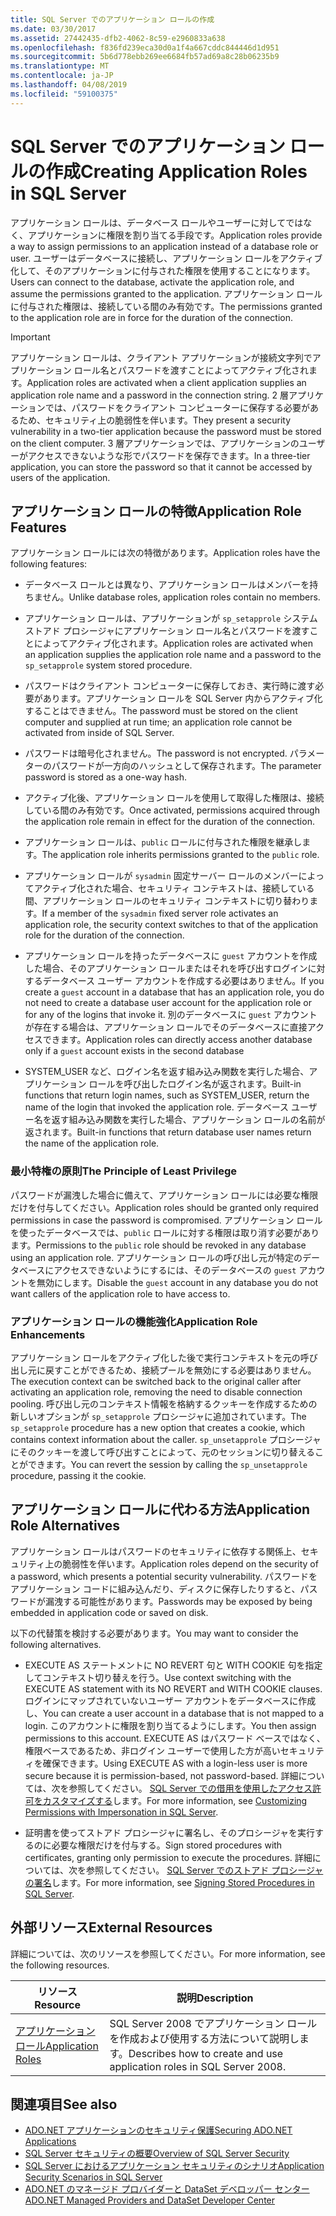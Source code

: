 ```yaml
---
title: SQL Server でのアプリケーション ロールの作成
ms.date: 03/30/2017
ms.assetid: 27442435-dfb2-4062-8c59-e2960833a638
ms.openlocfilehash: f836fd239eca30d0a1f4a667cddc844446d1d951
ms.sourcegitcommit: 5b6d778ebb269ee6684fb57ad69a8c28b06235b9
ms.translationtype: MT
ms.contentlocale: ja-JP
ms.lasthandoff: 04/08/2019
ms.locfileid: "59100375"
---
```

# <a name="creating-application-roles-in-sql-server"></a><span data-ttu-id="bc5b6-102">SQL Server でのアプリケーション ロールの作成</span><span class="sxs-lookup"><span data-stu-id="bc5b6-102">Creating Application Roles in SQL Server</span></span>
<span data-ttu-id="bc5b6-103">アプリケーション ロールは、データベース ロールやユーザーに対してではなく、アプリケーションに権限を割り当てる手段です。</span><span class="sxs-lookup"><span data-stu-id="bc5b6-103">Application roles provide a way to assign permissions to an application instead of a database role or user.</span></span> <span data-ttu-id="bc5b6-104">ユーザーはデータベースに接続し、アプリケーション ロールをアクティブ化して、そのアプリケーションに付与された権限を使用することになります。</span><span class="sxs-lookup"><span data-stu-id="bc5b6-104">Users can connect to the database, activate the application role, and assume the permissions granted to the application.</span></span> <span data-ttu-id="bc5b6-105">アプリケーション ロールに付与された権限は、接続している間のみ有効です。</span><span class="sxs-lookup"><span data-stu-id="bc5b6-105">The permissions granted to the application role are in force for the duration of the connection.</span></span>  
  
> [!IMPORTANT]
>  <span data-ttu-id="bc5b6-106">アプリケーション ロールは、クライアント アプリケーションが接続文字列でアプリケーション ロール名とパスワードを渡すことによってアクティブ化されます。</span><span class="sxs-lookup"><span data-stu-id="bc5b6-106">Application roles are activated when a client application supplies an application role name and a password in the connection string.</span></span> <span data-ttu-id="bc5b6-107">2 層アプリケーションでは、パスワードをクライアント コンピューターに保存する必要があるため、セキュリティ上の脆弱性を伴います。</span><span class="sxs-lookup"><span data-stu-id="bc5b6-107">They present a security vulnerability in a two-tier application because the password must be stored on the client computer.</span></span> <span data-ttu-id="bc5b6-108">3 層アプリケーションでは、アプリケーションのユーザーがアクセスできないような形でパスワードを保存できます。</span><span class="sxs-lookup"><span data-stu-id="bc5b6-108">In a three-tier application, you can store the password so that it cannot be accessed by users of the application.</span></span>  
  
## <a name="application-role-features"></a><span data-ttu-id="bc5b6-109">アプリケーション ロールの特徴</span><span class="sxs-lookup"><span data-stu-id="bc5b6-109">Application Role Features</span></span>  
 <span data-ttu-id="bc5b6-110">アプリケーション ロールには次の特徴があります。</span><span class="sxs-lookup"><span data-stu-id="bc5b6-110">Application roles have the following features:</span></span>  
  
-   <span data-ttu-id="bc5b6-111">データベース ロールとは異なり、アプリケーション ロールはメンバーを持ちません。</span><span class="sxs-lookup"><span data-stu-id="bc5b6-111">Unlike database roles, application roles contain no members.</span></span>  
  
-   <span data-ttu-id="bc5b6-112">アプリケーション ロールは、アプリケーションが `sp_setapprole` システム ストアド プロシージャにアプリケーション ロール名とパスワードを渡すことによってアクティブ化されます。</span><span class="sxs-lookup"><span data-stu-id="bc5b6-112">Application roles are activated when an application supplies the application role name and a password to the `sp_setapprole` system stored procedure.</span></span>  
  
-   <span data-ttu-id="bc5b6-113">パスワードはクライアント コンピューターに保存しておき、実行時に渡す必要があります。アプリケーション ロールを SQL Server 内からアクティブ化することはできません。</span><span class="sxs-lookup"><span data-stu-id="bc5b6-113">The password must be stored on the client computer and supplied at run time; an application role cannot be activated from inside of SQL Server.</span></span>  
  
-   <span data-ttu-id="bc5b6-114">パスワードは暗号化されません。</span><span class="sxs-lookup"><span data-stu-id="bc5b6-114">The password is not encrypted.</span></span> <span data-ttu-id="bc5b6-115">パラメーターのパスワードが一方向のハッシュとして保存されます。</span><span class="sxs-lookup"><span data-stu-id="bc5b6-115">The parameter password is stored as a one-way hash.</span></span>  
  
-   <span data-ttu-id="bc5b6-116">アクティブ化後、アプリケーション ロールを使用して取得した権限は、接続している間のみ有効です。</span><span class="sxs-lookup"><span data-stu-id="bc5b6-116">Once activated, permissions acquired through the application role remain in effect for the duration of the connection.</span></span>  
  
-   <span data-ttu-id="bc5b6-117">アプリケーション ロールは、`public` ロールに付与された権限を継承します。</span><span class="sxs-lookup"><span data-stu-id="bc5b6-117">The application role inherits permissions granted to the `public` role.</span></span>  
  
-   <span data-ttu-id="bc5b6-118">アプリケーション ロールが `sysadmin` 固定サーバー ロールのメンバーによってアクティブ化された場合、セキュリティ コンテキストは、接続している間、アプリケーション ロールのセキュリティ コンテキストに切り替わります。</span><span class="sxs-lookup"><span data-stu-id="bc5b6-118">If a member of the `sysadmin` fixed server role activates an application role, the security context switches to that of the application role for the duration of the connection.</span></span>  
  
-   <span data-ttu-id="bc5b6-119">アプリケーション ロールを持ったデータベースに `guest` アカウントを作成した場合、そのアプリケーション ロールまたはそれを呼び出すログインに対するデータベース ユーザー アカウントを作成する必要はありません。</span><span class="sxs-lookup"><span data-stu-id="bc5b6-119">If you create a `guest` account in a database that has an application role, you do not need to create a database user account for the application role or for any of the logins that invoke it.</span></span> <span data-ttu-id="bc5b6-120">別のデータベースに `guest` アカウントが存在する場合は、アプリケーション ロールでそのデータベースに直接アクセスできます。</span><span class="sxs-lookup"><span data-stu-id="bc5b6-120">Application roles can directly access another database only if a `guest` account exists in the second database</span></span>  
  
-   <span data-ttu-id="bc5b6-121">SYSTEM_USER など、ログイン名を返す組み込み関数を実行した場合、アプリケーション ロールを呼び出したログイン名が返されます。</span><span class="sxs-lookup"><span data-stu-id="bc5b6-121">Built-in functions that return login names, such as SYSTEM_USER, return the name of the login that invoked the application role.</span></span> <span data-ttu-id="bc5b6-122">データベース ユーザー名を返す組み込み関数を実行した場合、アプリケーション ロールの名前が返されます。</span><span class="sxs-lookup"><span data-stu-id="bc5b6-122">Built-in functions that return database user names return the name of the application role.</span></span>  
  
### <a name="the-principle-of-least-privilege"></a><span data-ttu-id="bc5b6-123">最小特権の原則</span><span class="sxs-lookup"><span data-stu-id="bc5b6-123">The Principle of Least Privilege</span></span>  
 <span data-ttu-id="bc5b6-124">パスワードが漏洩した場合に備えて、アプリケーション ロールには必要な権限だけを付与してください。</span><span class="sxs-lookup"><span data-stu-id="bc5b6-124">Application roles should be granted only required permissions in case the password is compromised.</span></span> <span data-ttu-id="bc5b6-125">アプリケーション ロールを使ったデータベースでは、`public` ロールに対する権限は取り消す必要があります。</span><span class="sxs-lookup"><span data-stu-id="bc5b6-125">Permissions to the `public` role should be revoked in any database using an application role.</span></span> <span data-ttu-id="bc5b6-126">アプリケーション ロールの呼び出し元が特定のデータベースにアクセスできないようにするには、そのデータベースの `guest` アカウントを無効にします。</span><span class="sxs-lookup"><span data-stu-id="bc5b6-126">Disable the `guest` account in any database you do not want callers of the application role to have access to.</span></span>  
  
### <a name="application-role-enhancements"></a><span data-ttu-id="bc5b6-127">アプリケーション ロールの機能強化</span><span class="sxs-lookup"><span data-stu-id="bc5b6-127">Application Role Enhancements</span></span>  
 <span data-ttu-id="bc5b6-128">アプリケーション ロールをアクティブ化した後で実行コンテキストを元の呼び出し元に戻すことができるため、接続プールを無効にする必要はありません。</span><span class="sxs-lookup"><span data-stu-id="bc5b6-128">The execution context can be switched back to the original caller after activating an application role, removing the need to disable connection pooling.</span></span> <span data-ttu-id="bc5b6-129">呼び出し元のコンテキスト情報を格納するクッキーを作成するための新しいオプションが `sp_setapprole` プロシージャに追加されています。</span><span class="sxs-lookup"><span data-stu-id="bc5b6-129">The `sp_setapprole` procedure has a new option that creates a cookie, which contains context information about the caller.</span></span> <span data-ttu-id="bc5b6-130">`sp_unsetapprole` プロシージャにそのクッキーを渡して呼び出すことによって、元のセッションに切り替えることができます。</span><span class="sxs-lookup"><span data-stu-id="bc5b6-130">You can revert the session by calling the `sp_unsetapprole` procedure, passing it the cookie.</span></span>  
  
## <a name="application-role-alternatives"></a><span data-ttu-id="bc5b6-131">アプリケーション ロールに代わる方法</span><span class="sxs-lookup"><span data-stu-id="bc5b6-131">Application Role Alternatives</span></span>  
 <span data-ttu-id="bc5b6-132">アプリケーション ロールはパスワードのセキュリティに依存する関係上、セキュリティ上の脆弱性を伴います。</span><span class="sxs-lookup"><span data-stu-id="bc5b6-132">Application roles depend on the security of a password, which presents a potential security vulnerability.</span></span> <span data-ttu-id="bc5b6-133">パスワードをアプリケーション コードに組み込んだり、ディスクに保存したりすると、パスワードが漏洩する可能性があります。</span><span class="sxs-lookup"><span data-stu-id="bc5b6-133">Passwords may be exposed by being embedded in application code or saved on disk.</span></span>  
  
 <span data-ttu-id="bc5b6-134">以下の代替策を検討する必要があります。</span><span class="sxs-lookup"><span data-stu-id="bc5b6-134">You may want to consider the following alternatives.</span></span>  
  
-   <span data-ttu-id="bc5b6-135">EXECUTE AS ステートメントに NO REVERT 句と WITH COOKIE 句を指定してコンテキスト切り替えを行う。</span><span class="sxs-lookup"><span data-stu-id="bc5b6-135">Use context switching with the EXECUTE AS statement with its NO REVERT and WITH COOKIE clauses.</span></span> <span data-ttu-id="bc5b6-136">ログインにマップされていないユーザー アカウントをデータベースに作成し、</span><span class="sxs-lookup"><span data-stu-id="bc5b6-136">You can create a user account in a database that is not mapped to a login.</span></span> <span data-ttu-id="bc5b6-137">このアカウントに権限を割り当てるようにします。</span><span class="sxs-lookup"><span data-stu-id="bc5b6-137">You then assign permissions to this account.</span></span> <span data-ttu-id="bc5b6-138">EXECUTE AS はパスワード ベースではなく、権限ベースであるため、非ログイン ユーザーで使用した方が高いセキュリティを確保できます。</span><span class="sxs-lookup"><span data-stu-id="bc5b6-138">Using EXECUTE AS with a login-less user is more secure because it is permission-based, not password-based.</span></span> <span data-ttu-id="bc5b6-139">詳細については、次を参照してください。 [SQL Server での借用を使用したアクセス許可をカスタマイズする](../../../../../docs/framework/data/adonet/sql/customizing-permissions-with-impersonation-in-sql-server.md)します。</span><span class="sxs-lookup"><span data-stu-id="bc5b6-139">For more information, see [Customizing Permissions with Impersonation in SQL Server](../../../../../docs/framework/data/adonet/sql/customizing-permissions-with-impersonation-in-sql-server.md).</span></span>  
  
-   <span data-ttu-id="bc5b6-140">証明書を使ってストアド プロシージャに署名し、そのプロシージャを実行するのに必要な権限だけを付与する。</span><span class="sxs-lookup"><span data-stu-id="bc5b6-140">Sign stored procedures with certificates, granting only permission to execute the procedures.</span></span> <span data-ttu-id="bc5b6-141">詳細については、次を参照してください。 [SQL Server でのストアド プロシージャの署名](../../../../../docs/framework/data/adonet/sql/signing-stored-procedures-in-sql-server.md)します。</span><span class="sxs-lookup"><span data-stu-id="bc5b6-141">For more information, see [Signing Stored Procedures in SQL Server](../../../../../docs/framework/data/adonet/sql/signing-stored-procedures-in-sql-server.md).</span></span>  
  
## <a name="external-resources"></a><span data-ttu-id="bc5b6-142">外部リソース</span><span class="sxs-lookup"><span data-stu-id="bc5b6-142">External Resources</span></span>  
 <span data-ttu-id="bc5b6-143">詳細については、次のリソースを参照してください。</span><span class="sxs-lookup"><span data-stu-id="bc5b6-143">For more information, see the following resources.</span></span>  
  
|<span data-ttu-id="bc5b6-144">リソース</span><span class="sxs-lookup"><span data-stu-id="bc5b6-144">Resource</span></span>|<span data-ttu-id="bc5b6-145">説明</span><span class="sxs-lookup"><span data-stu-id="bc5b6-145">Description</span></span>|  
|--------------|-----------------|  
|[<span data-ttu-id="bc5b6-146">アプリケーション ロール</span><span class="sxs-lookup"><span data-stu-id="bc5b6-146">Application Roles</span></span>](/sql/relational-databases/security/authentication-access/application-roles)|<span data-ttu-id="bc5b6-147">SQL Server 2008 でアプリケーション ロールを作成および使用する方法について説明します。</span><span class="sxs-lookup"><span data-stu-id="bc5b6-147">Describes how to create and use application roles in SQL Server 2008.</span></span>|  
  
## <a name="see-also"></a><span data-ttu-id="bc5b6-148">関連項目</span><span class="sxs-lookup"><span data-stu-id="bc5b6-148">See also</span></span>

- [<span data-ttu-id="bc5b6-149">ADO.NET アプリケーションのセキュリティ保護</span><span class="sxs-lookup"><span data-stu-id="bc5b6-149">Securing ADO.NET Applications</span></span>](../../../../../docs/framework/data/adonet/securing-ado-net-applications.md)
- [<span data-ttu-id="bc5b6-150">SQL Server セキュリティの概要</span><span class="sxs-lookup"><span data-stu-id="bc5b6-150">Overview of SQL Server Security</span></span>](../../../../../docs/framework/data/adonet/sql/overview-of-sql-server-security.md)
- [<span data-ttu-id="bc5b6-151">SQL Server におけるアプリケーション セキュリティのシナリオ</span><span class="sxs-lookup"><span data-stu-id="bc5b6-151">Application Security Scenarios in SQL Server</span></span>](../../../../../docs/framework/data/adonet/sql/application-security-scenarios-in-sql-server.md)
- [<span data-ttu-id="bc5b6-152">ADO.NET のマネージド プロバイダーと DataSet デベロッパー センター</span><span class="sxs-lookup"><span data-stu-id="bc5b6-152">ADO.NET Managed Providers and DataSet Developer Center</span></span>](https://go.microsoft.com/fwlink/?LinkId=217917)
